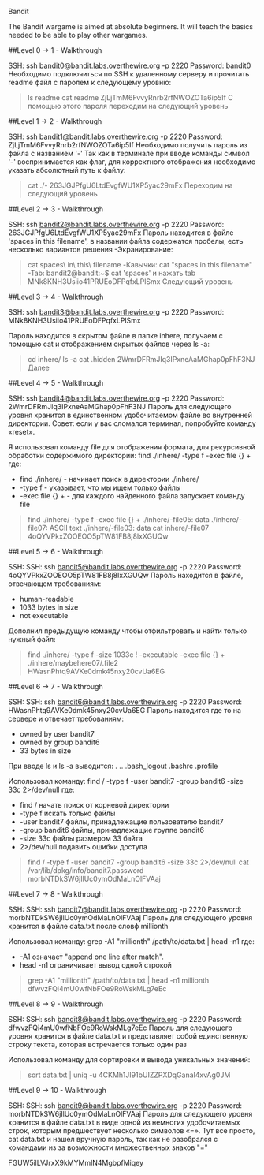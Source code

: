 Bandit

The Bandit wargame is aimed at absolute beginners. It will teach the basics needed to be able to play other wargames.

  ##Level 0 -> 1 - Walkthrough

  SSH: ssh bandit0@bandit.labs.overthewire.org -p 2220
  Password: bandit0
Необходимо подключиться по SSH к удаленному серверу и прочитать readme файл с паролем к следующему уровню:
  > ls
  readme
  > cat readme
  ZjLjTmM6FvvyRnrb2rfNWOZOTa6ip5If
С помощью этого пароля переходим на следующий уровень

  ##Level 1 -> 2 - Walkthrough

  SSH: ssh bandit1@bandit.labs.overthewire.org -p 2220
  Password: ZjLjTmM6FvvyRnrb2rfNWOZOTa6ip5If
Необходимо получить пароль из файла с названием '-'
Так как в терминале при вводе команды символ '-' воспринимается как флаг, для корректного отображения необходимо указать абсолютный путь к файлу:
  > cat ./-
  263JGJPfgU6LtdEvgfWU1XP5yac29mFx
Переходим на следующий уровень

  ##Level 2 -> 3 - Walkthrough

  SSH: ssh bandit2@bandit.labs.overthewire.org -p 2220
  Password: 263JGJPfgU6LtdEvgfWU1XP5yac29mFx
Пароль находится в файле 'spaces in this filename', в названии файла содержатся пробелы, есть несколько вариантов решения
-Экранирование:
  > cat spaces\ in\ this\ filename
-Кавычки:
  > cat "spaces in this filename"
-Tab:
  bandit2@bandit:~$ cat 'spaces' и нажать tab
  MNk8KNH3Usiio41PRUEoDFPqfxLPlSmx
Следующий уровень

  ##Level 3 -> 4 - Walkthrough

  SSH: ssh bandit3@bandit.labs.overthewire.org -p 2220
  Password: MNk8KNH3Usiio41PRUEoDFPqfxLPlSmx

Пароль находится в скрытом файле в папке inhere, получаем с помощью cat и отображением скрытых файлов через ls -a:
  > cd inhere/
  > ls -a
  > cat .hidden
  2WmrDFRmJIq3IPxneAaMGhap0pFhF3NJ
Далее

  ##Level 4 -> 5 - Walkthrough

  SSH: ssh bandit4@bandit.labs.overthewire.org -p 2220
  Password: 2WmrDFRmJIq3IPxneAaMGhap0pFhF3NJ
Пароль для следующего уровня хранится в единственном удобочитаемом файле во внутренней директории. Совет: если у вас сломался терминал, попробуйте команду «reset».

Я использовал команду file для отображения формата, для рекурсивной обработки содержимого директории:
find ./inhere/ -type f -exec file {} +
где:
- find ./inhere/ - начинает поиск в директории ./inhere/
- -type f - указывает, что мы ищем только файлы
- -exec file {} + - для каждого найденного файла запускает команду file

> find ./inhere/ -type f -exec file {} +
./inhere/-file05: data
./inhere/-file07: ASCII text
./inhere/-file03: data
> cat inhere/-file07
4oQYVPkxZOOEOO5pTW81FB8j8lxXGUQw

  ##Level 5 -> 6 - Walkthrough

  SSH: SSH: ssh bandit5@bandit.labs.overthewire.org -p 2220
  Password: 4oQYVPkxZOOEOO5pTW81FB8j8lxXGUQw
Пароль находится в файле, отвечающем требованиям:
- human-readable
- 1033 bytes in size
- not executable

Дополнил предыдущую команду чтобы отфильтровать и найти только нужный файл:
> find ./inhere/ -type f -size 1033c ! -executable -exec file {} +
> ./inhere/maybehere07/.file2
HWasnPhtq9AVKe0dmk45nxy20cvUa6EG

  ##Level 6 -> 7 - Walkthrough

  SSH: SSH: ssh bandit6@bandit.labs.overthewire.org -p 2220
  Password: HWasnPhtq9AVKe0dmk45nxy20cvUa6EG
Пароль находится где то на сервере и отвечает требованиям:
- owned by user bandit7
- owned by group bandit6
- 33 bytes in size

При вводе ls и ls -a выводится:
.  ..  .bash_logout  .bashrc  .profile

Использовал команду:
find / -type f -user bandit7 -group bandit6 -size 33c 2>/dev/null
где:
- find / начать поиск от корневой директории
- -type f искать только файлы
- -user bandit7 файлы, принадлежащие пользователю bandit7
- -group bandit6 файлы, принадлежащие группе bandit6
- -size 33c файлы размером 33 байта
- 2>/dev/null подавить ошибки доступа

> find / -type f -user bandit7 -group bandit6 -size 33c 2>/dev/null
> cat /var/lib/dpkg/info/bandit7.password
morbNTDkSW6jIlUc0ymOdMaLnOlFVAaj

  ##Level 7 -> 8 - Walkthrough

  SSH: SSH: ssh bandit7@bandit.labs.overthewire.org -p 2220
  Password: morbNTDkSW6jIlUc0ymOdMaLnOlFVAaj
Пароль для следующего уровня хранится в файле data.txt после словф millionth

Использовал команду:
grep -A1 "millionth" /path/to/data.txt | head -n1
где:
- -A1 означает "append one line after match".
- head -n1 ограничивает вывод одной строкой

> grep -A1 "millionth" /path/to/data.txt | head -n1
millionth	dfwvzFQi4mU0wfNbFOe9RoWskMLg7eEc

  ##Level 8 -> 9 - Walkthrough

  SSH: SSH: ssh bandit8@bandit.labs.overthewire.org -p 2220
  Password: dfwvzFQi4mU0wfNbFOe9RoWskMLg7eEc
Пароль для следующего уровня хранится в файле data.txt и представляет собой единственную строку текста, которая встречается только один раз

Использовал команду для сортировки и вывода уникальных значений:

> sort data.txt | uniq -u
4CKMh1JI91bUIZZPXDqGanal4xvAg0JM


  ##Level 9 -> 10 - Walkthrough

  SSH: SSH: ssh bandit9@bandit.labs.overthewire.org -p 2220
  Password: morbNTDkSW6jIlUc0ymOdMaLnOlFVAaj
Пароль для следующего уровня хранится в файле data.txt в виде одной из немногих удобочитаемых строк, которым предшествует несколько символов «=».
Тут все просто, cat data.txt и нашел вручную пароль, так как не разобрался с командами из за возможности множественных знаков "="

FGUW5ilLVJrxX9kMYMmlN4MgbpfMiqey


